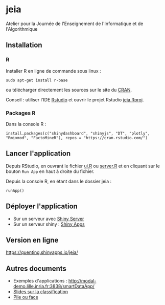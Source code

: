 # jeia
Atelier pour la Journée de l'Enseignement de l'Informatique et de l'Algorithmique


## Installation

### R
Installer R en ligne de commande sous linux :
```
sudo apt-get install r-base
```
ou télécharger directement les sources sur le site du [CRAN](https://cran.r-project.org/).

Conseil : utiliser l'IDE [Rstudio](https://www.rstudio.com/products/rstudio/#Desktop) et ouvrir le projet Rstudio [jeia.Rproj](jeia.Rproj).


### Packages R

Dans la console R :
```
install.packages(c("shinydashboard", "shinyjs", "DT", "plotly", "Rmixmod", "FactoMineR"), repos = "https://cran.rstudio.com/")
```

## Lancer l'application

Depuis RStudio, en ouvrant le fichier [ui.R](ui.R) ou [server.R](server.R) et en cliquant sur le bouton `Run App` en haut à droite du fichier.

Depuis la console R, en étant dans le dossier jeia :
```
runApp()
```

## Déployer l'application

* Sur un serveur avec [Shiny Server](https://www.rstudio.com/products/shiny/shiny-server/)
* Sur un serveur shiny : [Shiny Apps](http://www.shinyapps.io)

## Version en ligne

https://quenting.shinyapps.io/jeia/

## Autres documents

* Exemples d'applications : http://modal-demo.lille.inria.fr:3838/smartDataApp/
* [Slides sur la classification](./doc/classif.pdf)
* [Pile ou face](./doc/doc.pdf)

